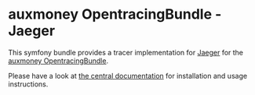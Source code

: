 # auxmoney OpentracingBundle - Jaeger

This symfony bundle provides a tracer implementation for [Jaeger](https://www.jaegertracing.io/) for the [auxmoney OpentracingBundle](https://github.com/auxmoney/OpentracingBundle-core).

Please have a look at [the central documentation](https://github.com/auxmoney/OpentracingBundle-core) for installation and usage instructions.
